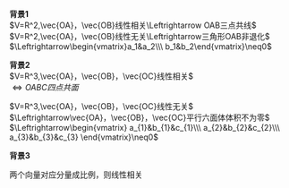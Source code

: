 **背景1**    
 $V=R^2,\vec{OA}，\vec{OB}线性相关\Leftrightarrow OAB三点共线$     
 $V=R^2,\vec{OA}，\vec{OB}线性无关\Leftrightarrow三角形OAB非退化$     
 $\Leftrightarrow\begin{vmatrix}a_1&a_2\\\ b_1&b_2\end{vmatrix}\neq0$     
    
**背景2**    
 $V=R^3,\vec{OA}，\vec{OB}，\vec{OC}线性相关$     
 $\Leftrightarrow OABC四点共面$     
    
 $V=R^3,\vec{OA}，\vec{OB}，\vec{OC}线性无关$     
 $\Leftrightarrow\vec{OA}，\vec{OB}，\vec{OC}平行六面体体积不为零$     
 $\Leftrightarrow\begin{vmatrix}    
a_{1}&b_{1}&c_{1}\\\     
a_{2}&b_{2}&c_{2}\\\     
a_{3}&b_{3}&c_{3}    
\end{vmatrix}\neq0$     
    
**背景3**    
    
两个向量对应分量成比例，则线性相关    
